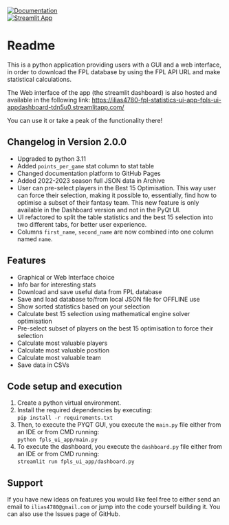 [![Documentation](https://img.shields.io/badge/GitHub%20Pages-222222?style=for-the-badge&logo=GitHub%20Pages&logoColor=white)](https://ilias4780.github.io/fpl_statistics_ui_app/index)\
[![Streamlit App](https://static.streamlit.io/badges/streamlit_badge_black_white.svg)](https://ilias4780-fpl-statistics-ui-app-fpls-ui-appdashboard-tdn5u0.streamlitapp.com/)

Readme
=======

This is a python application providing users with a GUI and a web interface, in order to download 
the FPL database by using the FPL API URL and make statistical calculations.

The Web interface of the app (the streamlit dashboard) is also hosted and available in the following link:
https://ilias4780-fpl-statistics-ui-app-fpls-ui-appdashboard-tdn5u0.streamlitapp.com/

You can use it or take a peak of the functionality there!

Changelog in Version 2.0.0
---------------------------
- Upgraded to python 3.11
- Added `points_per_game` stat column to stat table
- Changed documentation platform to GitHub Pages
- Added 2022-2023 season full JSON data in Archive
- User can pre-select players in the Best 15 Optimisation. This way user can force their
  selection, making it possible to, essentially, find how to optimise a subset of their fantasy team.
  This new feature is only available in the Dashboard version and not in the PyQt UI.
- UI refactored to split the table statistics and the best 15 selection into two different tabs,
  for better user experience.
- Columns `first_name`, `second_name` are now combined into one column named `name`.


Features
----------
- Graphical or Web Interface choice
- Info bar for interesting stats
- Download and save useful data from FPL database
- Save and load database to/from local JSON file for OFFLINE use
- Show sorted statistics based on your selection
- Calculate best 15 selection using mathematical engine solver optimisation
- Pre-select subset of players on the best 15 optimisation to force their selection
- Calculate most valuable players
- Calculate most valuable position
- Calculate most valuable team
- Save data in CSVs


Code setup and execution
-------------------------
1. Create a python virtual environment.
2. Install the required dependencies by executing:  
    `pip install -r requirements.txt`    
3. Then, to execute the PYQT GUI, you execute the `main.py` file either from an IDE or from CMD running:  
    `python fpls_ui_app/main.py`
4. To execute the dashboard, you execute the `dashboard.py` file either from an IDE or from CMD running:  
    `streamlit run fpls_ui_app/dashboard.py`


Support
--------
If you have new ideas on features you would like feel free to either send an email to 
`ilias4780@gmail.com` or jump into the code yourself building it. You can also use the Issues
page of GitHub.
